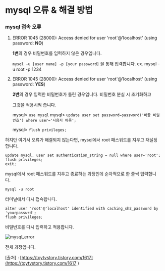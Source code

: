# mysql 오류 & 해결 방법

### mysql 접속 오류

1. ERROR 1045 (28000): Access denied for user 'root'@'localhost' (using password: **NO**)

   **1번**의 경우 비밀번호를 입력하지 않은 경우입니다.

   `mysql -u [user name] -p [your password]` 을 통해 입력합니다.
   ex. mysql -u root -p 1234

   

2. ERROR 1045 (28000): Access denied for user 'root'@'localhost' (using password: **YES**)

   **2번**의 경우 입력한 비밀번호가 틀린 경우입니다. 비밀번호 분실 시 초기화하고 

   그것을 적용시켜 줍니다.

   mysql> `use mysql` 
   mysql> `update user set password=password('바꿀 비밀번호') where user='사용자 이름'; ` 

   mysql> `flush privileges;`

하지만 여기서 오류가 해결되지 않는다면, mysql에서 root 패스워드를 지우고 재설정합니다.

```
update mysql. user set authentication_string = null where user='root'; 
flush privileges;
exit;
```

mysql에서 root 패스워드를 지우고 종료하는 과정인데 순차적으로 한 줄씩 입력합니다.



``` 
mysql -u root
```

터미널에서 다시 접속합니다.



```
alter user 'root'@'localhost' identified with caching_sh2_password by 'yourpasswrd';
flush privileges;
```

비밀번호를 다시 입력하고 적용합니다.



![mysql_error](https://user-images.githubusercontent.com/101630615/172049914-a517c00e-b91a-4eab-9a15-0c7cde93e36d.png)

전체 과정입니다.



[출처] : [https://toytvstory.tistory.com/1617](https://toytvstory.tistory.com/1617 ) 





